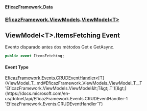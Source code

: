 #### [EficazFramework.Data](EficazFrameworkData.md 'EficazFramework Data')
### [EficazFramework.ViewModels](EficazFrameworkData.md#EficazFramework_ViewModels 'EficazFramework.ViewModels').[ViewModel&lt;T&gt;](ViewModel_T_.md 'EficazFramework.ViewModels.ViewModel&lt;T&gt;')
## ViewModel&lt;T&gt;.ItemsFetching Event
Evento disparado antes dos métodos Get e GetAsync.  
```csharp
public event ItemsFetching;
```
#### Event Type
[EficazFramework.Events.CRUDEventHandler&lt;](https://docs.microsoft.com/en-us/dotnet/api/EficazFramework.Events.CRUDEventHandler-1 'EficazFramework.Events.CRUDEventHandler`1')[T](ViewModel_T_.md#EficazFramework_ViewModels_ViewModel_T__T 'EficazFramework.ViewModels.ViewModel&lt;T&gt;.T')[&gt;](https://docs.microsoft.com/en-us/dotnet/api/EficazFramework.Events.CRUDEventHandler-1 'EficazFramework.Events.CRUDEventHandler`1')
